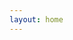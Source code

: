 ```yaml
---
layout: home
---
```


<script setup>
import home from './.vitepress/components/home.vue'
</script>

<home />